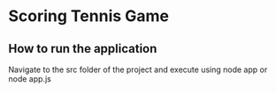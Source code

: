 # Scoring Tennis Game

## How to run the application

Navigate to the src folder of the project and execute using node app or node app.js
